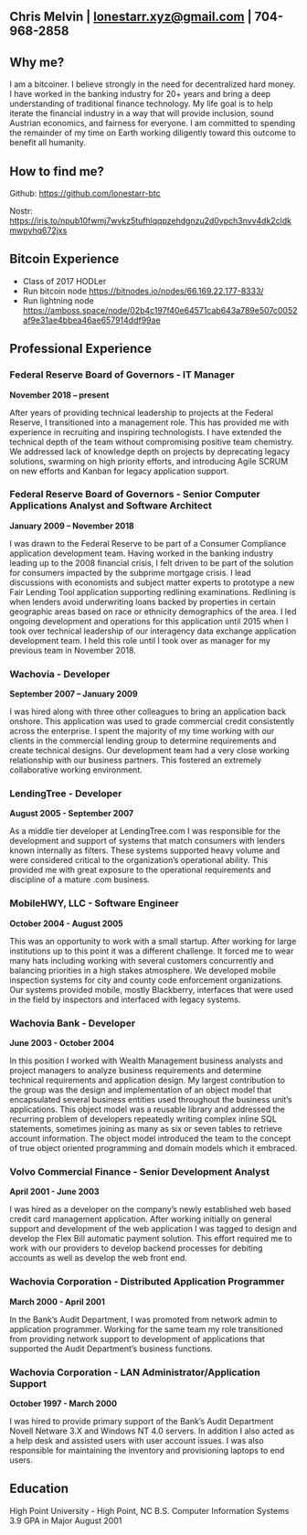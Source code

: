 ## Chris Melvin | lonestarr.xyz@gmail.com | 704-968-2858

## Why me?

I am a bitcoiner. I believe strongly in the need for decentralized hard money. I have worked in the banking industry for 20+ years and bring a deep understanding of traditional finance technology. My life goal is to help iterate the financial industry in a way that will provide inclusion, sound Austrian economics, and fairness for everyone. I am committed to spending the remainder of my time on Earth working diligently toward this outcome to benefit all humanity.

## How to find me?

Github: https://github.com/lonestarr-btc

Nostr: https://iris.to/npub10fwmj7wvkz5tufhlqqpzehdgnzu2d0vpch3nvv4dk2cldkmwpyhq672jxs 

## Bitcoin Experience

- Class of 2017 HODLer
- Run bitcoin node 
    https://bitnodes.io/nodes/66.169.22.177-8333/
- Run lightning node 
    https://amboss.space/node/02b4c197f40e64571cab643a789e507c0052af9e31ae4bbea46ae657914ddf99ae

## Professional Experience

### Federal Reserve Board of Governors - IT Manager
**November 2018 – present**

After years of providing technical leadership to projects at the Federal Reserve, I transitioned into a management role. This has provided me with experience in recruiting and inspiring technologists. I have extended the technical depth of the team without compromising positive team chemistry. We addressed lack of knowledge depth on projects by deprecating legacy solutions, swarming on high priority efforts, and introducing Agile SCRUM on new efforts and Kanban for legacy application support.


### Federal Reserve Board of Governors - Senior Computer Applications Analyst and Software Architect
**January 2009 – November 2018**

I was drawn to the Federal Reserve to be part of a Consumer Compliance application development team. Having worked in the banking industry leading up to the 2008 financial crisis, I felt driven to be part of the solution for consumers impacted by the subprime mortgage crisis. I lead discussions with economists and subject matter experts to prototype a new Fair Lending Tool application supporting redlining examinations. Redlining is when lenders avoid underwriting loans backed by properties in certain geographic areas based on race or ethnicity demographics of the area. I led ongoing development and operations for this application until 2015 when I took over technical leadership of our interagency data exchange application development team. I held this role until I took over as manager for my previous team in November 2018.
 

### Wachovia - Developer
**September 2007 – January 2009**

I was hired along with three other colleagues to bring an application back onshore. This application was used to grade commercial credit consistently across the enterprise. I spent the majority of my time working with our clients in the commercial lending group to determine requirements and create technical designs. Our development team had a very close working relationship with our business partners. This fostered an extremely collaborative working environment.

### LendingTree - Developer
**August 2005 - September 2007**

As a middle tier developer at LendingTree.com I was responsible for the development and support of systems that match consumers with lenders known internally as filters. These systems supported heavy volume and were considered critical to the organization’s operational ability. This provided me with great exposure to the operational requirements and discipline of a mature .com business.

### MobileHWY, LLC - Software Engineer
**October 2004 - August 2005**

This was an opportunity to work with a small startup. After working for large institutions up to this point it was a different challenge. It forced me to wear many hats including working with several customers concurrently and balancing priorities in a high stakes atmosphere. We developed mobile inspection systems for city and county code enforcement organizations. Our systems provided mobile, mostly Blackberry, interfaces that were used in the field by inspectors and interfaced with legacy systems. 

### Wachovia Bank - Developer
**June 2003 - October 2004**

In this position I worked with Wealth Management business analysts and project managers to analyze business requirements and determine technical requirements and application design. My largest contribution to the group was the design and implementation of an object model that encapsulated several business entities used throughout the business unit’s applications. This object model was a reusable library and addressed the recurring problem of developers repeatedly writing complex inline SQL statements, sometimes joining as many as six or seven tables to retrieve account information. The object model introduced the team to the concept of true object oriented programming and domain models which it embraced.

### Volvo Commercial Finance - Senior Development Analyst
**April 2001 - June 2003**

I was hired as a developer on the company’s newly established web based credit card management application. After working initially on general support and development of the web application I was tagged to design and develop the Flex Bill automatic payment solution. This effort required me to work with our providers to develop backend processes for debiting accounts as well as develop the web front end. 

### Wachovia Corporation - Distributed Application Programmer
**March 2000 - April 2001**

In the Bank’s Audit Department, I was promoted from network admin to application programmer. Working for the same team my role transitioned from providing network support to development of applications that supported the Audit Department’s business functions. 

### Wachovia Corporation - LAN Administrator/Application Support
**October 1997 - March 2000**

I was hired to provide primary support of the Bank’s Audit Department Novell Netware 3.X and Windows NT 4.0 servers. In addition I also acted as a help desk and assisted users with user account issues. I was also responsible for maintaining the inventory and provisioning laptops to end users.

## Education

High Point University - High Point, NC
B.S. Computer Information Systems
3.9 GPA in Major
August 2001
